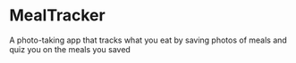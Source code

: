 # MealTracker
A photo-taking app that tracks what you eat by saving photos of meals and quiz you on the meals you saved 


